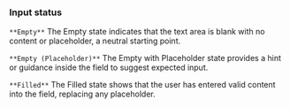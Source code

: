 ### Input status

`**Empty**`
The Empty state indicates that the text area is blank with no content or placeholder, a neutral starting point.

`**Empty (Placeholder)**`
The Empty with Placeholder state provides a hint or guidance inside the field to suggest expected input.

`**Filled**`
The Filled state shows that the user has entered valid content into the field, replacing any placeholder.